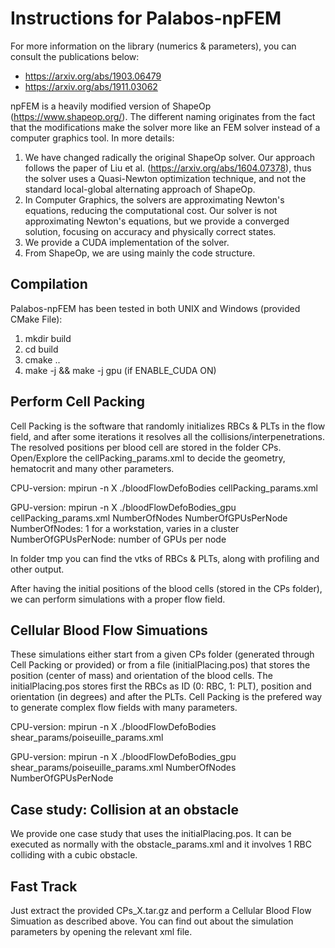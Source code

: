 # Instructions for Palabos-npFEM

For more information on the library (numerics & parameters), you can consult the publications below:

* https://arxiv.org/abs/1903.06479
* https://arxiv.org/abs/1911.03062

npFEM is a heavily modified version of ShapeOp (https://www.shapeop.org/). The different naming originates from the fact that the modifications make the solver more like an FEM solver instead of a computer graphics tool. In more details:

1. We have changed radically the original ShapeOp solver. Our approach follows the paper of Liu et al. (https://arxiv.org/abs/1604.07378), thus the solver uses a Quasi-Newton optimization technique, and not the standard local-global alternating approach of ShapeOp.
2. In Computer Graphics, the solvers are approximating Newton's equations, reducing the computational cost. Our solver is not approximating Newton's equations, but we provide a converged solution, focusing on accuracy and physically correct states.
3. We provide a CUDA implementation of the solver.
4. From ShapeOp, we are using mainly the code structure.

## Compilation

Palabos-npFEM has been tested in both UNIX and Windows (provided CMake File):

1. mkdir build
2. cd build
3. cmake ..
4. make -j && make -j gpu (if ENABLE_CUDA ON)

## Perform Cell Packing

Cell Packing is the software that randomly initializes RBCs & PLTs in the flow field, and after some iterations it resolves all the collisions/interpenetrations. The resolved positions per blood cell are stored in the folder CPs. Open/Explore the cellPacking_params.xml to decide the geometry, hematocrit and many other parameters.

CPU-version:
mpirun -n X ./bloodFlowDefoBodies cellPacking_params.xml

GPU-version:
mpirun -n X ./bloodFlowDefoBodies_gpu cellPacking_params.xml NumberOfNodes NumberOfGPUsPerNode
NumberOfNodes: 1 for a workstation, varies in a cluster
NumberOfGPUsPerNode: number of GPUs per node

In folder tmp you can find the vtks of RBCs & PLTs, along with profiling and other output.

After having the initial positions of the blood cells (stored in the CPs folder), we can perform simulations with a proper flow field.

## Cellular Blood Flow Simuations

These simulations either start from a given CPs folder (generated through Cell Packing or provided) or from a file (initialPlacing.pos) that stores the position (center of mass) and orientation of the blood cells. The initialPlacing.pos stores first the RBCs as ID (0: RBC, 1: PLT), position and orientation (in degrees) and after the PLTs. Cell Packing is the prefered way to generate complex flow fields with many parameters.

CPU-version:
mpirun -n X ./bloodFlowDefoBodies shear_params/poiseuille_params.xml

GPU-version:
mpirun -n X ./bloodFlowDefoBodies_gpu shear_params/poiseuille_params.xml NumberOfNodes NumberOfGPUsPerNode

## Case study: Collision at an obstacle

We provide one case study that uses the initialPlacing.pos. It can be executed as normally with the obstacle_params.xml and it involves 1 RBC colliding with a cubic obstacle.

## Fast Track

Just extract the provided CPs_X.tar.gz and perform a Cellular Blood Flow Simuation as described above. You can find out about the simulation parameters by opening the relevant xml file.

